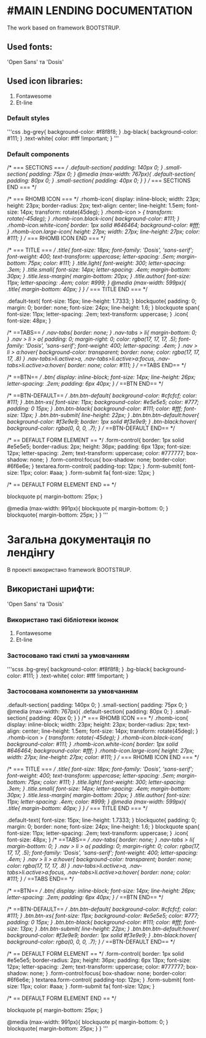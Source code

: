 #MAIN LENDING DOCUMENTATION
=====================
The work based on framework BOOTSTRUP.

Used fonts:
-----------------
'Open Sans' та 'Dosis'

## Used icon libraries:
 1. Fontawesome
 2. Et-line

### Default styles
'''css
.bg-grey{
	background-color: #f8f8f8;
}
.bg-black{
	background-color: #111;
}
.text-white{
	color: #fff !important;
}
'''

### Default components

/* === SECTIONS === */
.default-section{
	padding: 140px 0;
}
.small-section{
	padding: 75px 0;
}
@media (max-width: 767px){
	.default-section{
		padding: 80px 0;
	}
	.small-section{
		padding: 40px 0;
	}
}
/* === SECTIONS END === */

/* === RHOMB ICON === */
.rhomb-icon{
	display: inline-block;
	width: 23px;
	height: 23px;
	border-radius: 2px;
	text-align: center;
	line-height: 1.5em;
	font-size: 14px;
	transform: rotate(45deg);
}
.rhomb-icon > *{
	transform: rotate(-45deg);
}
.rhomb-icon.black-icon{
	background-color: #111;
}
.rhomb-icon.white-icon{
	border: 1px solid #646464;
	background-color: #fff;
}
.rhomb-icon.large-icon{
	height: 27px;
	width: 27px;
	line-height: 27px;
	color: #111;
}
/* === RHOMB ICON END === */

/* === TITLE === */
.title{
	font-size: 18px;
	font-family: 'Dosis', 'sans-serif';
	font-weight: 400;
	text-transform: uppercase;
	letter-spacing: .5em;
	margin-bottom: 75px;
	color: #111;
}
.title.light{
	font-weight: 300;
	letter-spacing: .3em;
}
.title.small{
	font-size: 14px;
	letter-spacing: .4em;
	margin-bottom: 30px;
}
.title.less-margin{
	margin-bottom: 20px;
}
.title.author{
	font-size: 11px;
	letter-spacing: .4em;
	color: #999;
}
@media (max-width: 599px){
	.title{
		margin-bottom: 40px;
	}
}
/* === TITLE END === */

.default-text{
	font-size: 15px;
	line-height: 1.7333;
}
blockquote{
	padding: 0;
	margin: 0;
	border: none;
	font-size: 24px;
	line-height: 1.6;
}
blockquote span{
	font-size: 11px;
	letter-spacing: .2em;
	text-transform: uppercase;
}
.icon{
	font-size: 48px;
}

/* ==TABS== */
.nav-tabs{
	border: none;
}
.nav-tabs > li{
	margin-bottom: 0;
}
.nav > li > a{
	padding: 0;
	margin-right: 0;
	color: rgba(17, 17, 17, .5);
	font-family: 'Dosis', 'sans-serif';
	font-weight: 400;
	letter-spacing: .4em;
}
.nav > li > a:hover{
	background-color: transparent;
	border: none;
	color: rgba(17, 17, 17, .8)
}
.nav-tabs>li.active>a, 
.nav-tabs>li.active>a:focus, 
.nav-tabs>li.active>a:hover{
	border: none;
	color: #111;
}
/* ==TABS END== */

/* ==BTN== */
.btn{
	display: inline-block;
	font-size: 14px;
	line-height: 26px;
	letter-spacing: .2em;
	padding: 6px 40px;
}
/* ==BTN END== */

/* ==BTN-DEFAULT== */
.btn.btn-default{
	background-color: #cfcfcf;
	color: #111;
}
.btn.btn-xs{
	font-size: 11px;
	background-color: #e5e5e5;
	color: #777;
	padding: 0 15px;
}
.btn.btn-black{
	background-color: #111;
	color: #fff;
	font-size: 13px;
}
.btn.btn-submit{
	line-height: 22px;
}
.btn.btn.btn-default:hover{
	background-color: #f3e9e9;
	border: 1px solid #f3e9e9;
}
.btn-black:hover{
	background-color: rgba(0, 0, 0, .7);
}
/* ==BTN-DEFAULT END== */

/* == DEFAULT FORM ELEMENT == */
.form-control{
	border: 1px solid #e5e5e5;
	border-radius: 2px;
	height: 36px;
	padding: 6px 13px;
	font-size: 12px;
	letter-spacing: .2em;
	text-transform: uppercase;
	color: #777777;
	box-shadow: none;
}
.form-control:focus{
	box-shadow: none;
	border-color: #6f6e6e;
}
textarea.form-control{
	padding-top: 12px;
}
.form-submit{
	font-size: 11px;
	color: #aaa;
}
.form-submit fa{
	font-size: 12px;
}

/* == DEFAULT FORM ELEMENT END == */

blockquote p{
	margin-bottom: 25px;
}

@media (max-width: 991px){
	blockquote p{
		margin-bottom: 0;
	}
	blockquote{
		margin-bottom: 25px;
	}
}
'''

Загальна документація по лендінгу
=====================
В проекті використано framework BOOTSTRUP.

Використані шрифти:
-----------------
'Open Sans' та 'Dosis'

### Використано такі бібліотеки іконок

 1. Fontawesome
 2. Et-line


### Застосовано такі стилі за умовчанням
'''scss
.bg-grey{
	background-color: #f8f8f8;
}
.bg-black{
	background-color: #111;
}
.text-white{
	color: #fff !important;
}

### Застосована компоненти за умовчанням

.default-section{
	padding: 140px 0;
}
.small-section{
	padding: 75px 0;
}
@media (max-width: 767px){
	.default-section{
		padding: 80px 0;
	}
	.small-section{
		padding: 40px 0;
	}
}
/* === RHOMB ICON === */
.rhomb-icon{
	display: inline-block;
	width: 23px;
	height: 23px;
	border-radius: 2px;
	text-align: center;
	line-height: 1.5em;
	font-size: 14px;
	transform: rotate(45deg);
}
.rhomb-icon > *{
	transform: rotate(-45deg);
}
.rhomb-icon.black-icon{
	background-color: #111;
}
.rhomb-icon.white-icon{
	border: 1px solid #646464;
	background-color: #fff;
}
.rhomb-icon.large-icon{
	height: 27px;
	width: 27px;
	line-height: 27px;
	color: #111;
}
/* === RHOMB ICON END === */

/* === TITLE === */
.title{
	font-size: 18px;
	font-family: 'Dosis', 'sans-serif';
	font-weight: 400;
	text-transform: uppercase;
	letter-spacing: .5em;
	margin-bottom: 75px;
	color: #111;
}
.title.light{
	font-weight: 300;
	letter-spacing: .3em;
}
.title.small{
	font-size: 14px;
	letter-spacing: .4em;
	margin-bottom: 30px;
}
.title.less-margin{
	margin-bottom: 20px;
}
.title.author{
	font-size: 11px;
	letter-spacing: .4em;
	color: #999;
}
@media (max-width: 599px){
	.title{
		margin-bottom: 40px;
	}
}
/* === TITLE END === */

.default-text{
	font-size: 15px;
	line-height: 1.7333;
}
blockquote{
	padding: 0;
	margin: 0;
	border: none;
	font-size: 24px;
	line-height: 1.6;
}
blockquote span{
	font-size: 11px;
	letter-spacing: .2em;
	text-transform: uppercase;
}
.icon{
	font-size: 48px;
}
/* ==TABS== */
.nav-tabs{
	border: none;
}
.nav-tabs > li{
	margin-bottom: 0;
}
.nav > li > a{
	padding: 0;
	margin-right: 0;
	color: rgba(17, 17, 17, .5);
	font-family: 'Dosis', 'sans-serif';
	font-weight: 400;
	letter-spacing: .4em;
}
.nav > li > a:hover{
	background-color: transparent;
	border: none;
	color: rgba(17, 17, 17, .8)
}
.nav-tabs>li.active>a, 
.nav-tabs>li.active>a:focus, 
.nav-tabs>li.active>a:hover{
	border: none;
	color: #111;
}
/* ==TABS END== */

/* ==BTN== */
.btn{
	display: inline-block;
	font-size: 14px;
	line-height: 26px;
	letter-spacing: .2em;
	padding: 6px 40px;
}
/* ==BTN END== */

/* ==BTN-DEFAULT== */
.btn.btn-default{
	background-color: #cfcfcf;
	color: #111;
}
.btn.btn-xs{
	font-size: 11px;
	background-color: #e5e5e5;
	color: #777;
	padding: 0 15px;
}
.btn.btn-black{
	background-color: #111;
	color: #fff;
	font-size: 13px;
}
.btn.btn-submit{
	line-height: 22px;
}
.btn.btn.btn-default:hover{
	background-color: #f3e9e9;
	border: 1px solid #f3e9e9;
}
.btn-black:hover{
	background-color: rgba(0, 0, 0, .7);
}
/* ==BTN-DEFAULT END== */

/* == DEFAULT FORM ELEMENT == */
.form-control{
	border: 1px solid #e5e5e5;
	border-radius: 2px;
	height: 36px;
	padding: 6px 13px;
	font-size: 12px;
	letter-spacing: .2em;
	text-transform: uppercase;
	color: #777777;
	box-shadow: none;
}
.form-control:focus{
	box-shadow: none;
	border-color: #6f6e6e;
}
textarea.form-control{
	padding-top: 12px;
}
.form-submit{
	font-size: 11px;
	color: #aaa;
}
.form-submit fa{
	font-size: 12px;
}

/* == DEFAULT FORM ELEMENT END == */

blockquote p{
	margin-bottom: 25px;
}

@media (max-width: 991px){
	blockquote p{
		margin-bottom: 0;
	}
	blockquote{
		margin-bottom: 25px;
	}
}
'''

